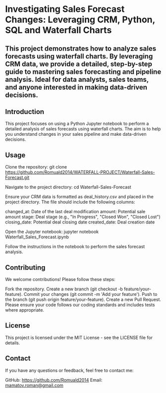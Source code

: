 # Investigating Sales Forecast Changes: Leveraging CRM, Python, SQL and Waterfall Charts
## This project demonstrates how to analyze sales forecasts using waterfall charts. By leveraging CRM data, we provide a detailed, step-by-step guide to mastering sales forecasting and pipeline analysis. Ideal for data analysts, sales teams, and anyone interested in making data-driven decisions.

## Introduction
This project focuses on using a Python Jupyter notebook to perform a detailed analysis of sales forecasts using waterfall charts. The aim is to help you understand changes in your sales pipeline and make data-driven decisions.

## Usage
Clone the repository:
git clone https://github.com/Romuald2014/WATERFALL-PROJECT/Waterfall-Sales-Forecast.git

Navigate to the project directory:
cd Waterfall-Sales-Forecast

Ensure your CRM data is formatted as deal_history.csv and placed in the project directory. The file should include the following columns:

changed_at: Date of the last deal modification
amount: Potential sale amount
stage: Deal stage (e.g., "In Progress", "Closed Won", "Closed Lost")
closing_date: Potential deal closing date
created_date: Deal creation date

Open the Jupyter notebook:
jupyter notebook Waterfall_Sales_Forecast.ipynb

Follow the instructions in the notebook to perform the sales forecast analysis.

## Contributing
We welcome contributions! Please follow these steps:

Fork the repository.
Create a new branch (git checkout -b feature/your-feature).
Commit your changes (git commit -m 'Add your feature').
Push to the branch (git push origin feature/your-feature).
Create a new Pull Request.
Please ensure your code follows our coding standards and includes tests where appropriate.

## License
This project is licensed under the MIT License - see the LICENSE file for details.

## Contact
If you have any questions or feedback, feel free to contact me:

GitHub: https://github.com/Romuald2014
Email: mamatov.roman@gmail.com
